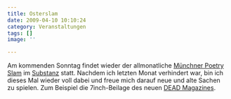 ```yaml
---
title: Osterslam
date: 2009-04-10 10:10:24
category: Veranstaltungen
tags: []
image: ''

---
```


Am kommenden Sonntag findet wieder der allmonatliche [Münchner Poetry Slam](http://www.planetslam.de/munichslam.php) im [Substanz](http://www.substanz-club.de) statt. Nachdem ich letzten Monat verhindert war, bin ich dieses Mal wieder voll dabei und freue mich darauf neue und alte Sachen zu spielen. Zum Beispiel die 7inch-Beilage des neuen [DEAD Magazines](http://www.deadmagazine.com/).
